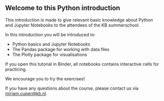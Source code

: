 ## Welcome to this Python introduction

This introduction is made to give relevant basic knowledge about Python and Jupyter Notebooks to the attendees of the KB summerschool. 

In this introduction you will be introduced to:
* Python basics and Jupyter Notebooks
* The Pandas package for working with data files
* The Plotly package for visualisations


If you open this tutorial in Binder, all notebooks contains interactive cells for practicing. 

We encourage you to try the exercises!

If you have any questions about the course, please contact us via mirjam.cuper@kb.nl.